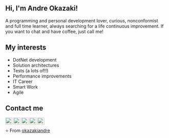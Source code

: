 ## Hi, I'm Andre Okazaki!

A programming and personal development lover, curious, nonconformist and full time learner, always searching for a life continuous improvement. If you want to chat and have coffee, just call me! 

## My interests
- DotNet development
- Solution architectures
- Tests (a lots of!!)
- Performance improvements
- IT Career
- Smart Work
- Agile

## Contact me
<a href="https://www.linkedin.com/in/okazakiandre/">
  <img align="left" alt="LinkedIn profile" width="22px" src="https://cdn.jsdelivr.net/npm/simple-icons@v3/icons/linkedin.svg" />
</a>
<a target="_blank" href="https://fb.com/okazakiandre">
  <img align="left" alt="Facebook page" width="22px" src="https://cdn.jsdelivr.net/npm/simple-icons@v3/icons/facebook.svg" />
</a>
<a target="_blank" href="https://www.instagram.com/okazakiandre/">
  <img align="left" alt="Instagram page" width="22px" src="https://cdn.jsdelivr.net/npm/simple-icons@v3/icons/instagram.svg" />
</a>
<a target="_blank" href="mailto:andre@desenvolverideias.com">
  <img align="left" alt="Send e-mail" width="22px" src="https://cdn.jsdelivr.net/npm/simple-icons@v3/icons/gmail.svg" />
</a>
<a href="https://github.com/okazakiandre">
  <img align="left" alt="My Github" width="22px" src="https://cdn.jsdelivr.net/npm/simple-icons@v3/icons/github.svg" />
</a>
<br/>

⭐️ From [okazakiandre](https://github.com/okazakiandre)

